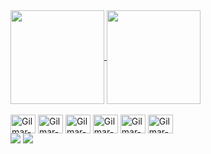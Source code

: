 

<a href="https://github.com/Arqgilmar/github-readme-stats">
  <img height=150 align="center" src="https://github-readme-stats.vercel.app/api?username=Arqgilmar&theme=dark" />
</a>
<a href="https://github.com/Arqgilmar/convoychat">
  <img height=150 align="center" src="https://github-readme-stats.vercel.app/api/top-langs?username=Arqgilmar&layout=compact&langs_count=8&card_width=320&theme=dark" />
</a>


<div style="display: inline_block" ><br>
  <img align="center" alt="Gilmar-HTML" height="30" width="40" src="https://cdn.jsdelivr.net/gh/devicons/devicon/icons/html5/html5-original.svg" />
  <img align="center" alt="Gilmar-CSS" height="30" width="40" src="https://cdn.jsdelivr.net/gh/devicons/devicon/icons/css3/css3-original.svg" />
  <img align="center" alt="Gilmar-JS" height="30" width="40" src="https://cdn.jsdelivr.net/gh/devicons/devicon/icons/javascript/javascript-original.svg" />
  <img align="center" alt="Gilmar-GIT" height="30" width="40" src="https://cdn.jsdelivr.net/gh/devicons/devicon/icons/git/git-original.svg" />
  <img align="center" alt="Gilmar-C" height="30" width="40" src="https://cdn.jsdelivr.net/gh/devicons/devicon/icons/c/c-original.svg" />
  <img align="center" alt="Gilmar-Java" height="30" width="40" src="https://cdn.jsdelivr.net/gh/devicons/devicon/icons/java/java-original-wordmark.svg" />
</div>    

<div>
  <a href= "arquitetogilmarjr@gmail.com"> <img src="https://img.shields.io/badge/Gmail-D14836?style=for-the-badge&logo=gmail&logoColor=white" target="_blank"></a>
  <a href= "arquitetogilmarjr@gmail.com"> <img src="https://img.shields.io/badge/Gmail-D14836?style=for-the-badge&logo=gmail&logoColor=white" target="_blank"></a>
</div>

          
            
           
           
          
